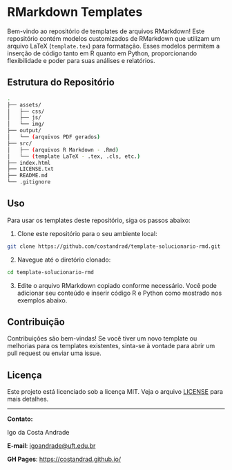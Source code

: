 # RMarkdown Templates

Bem-vindo ao repositório de templates de arquivos RMarkdown! Este repositório contém modelos customizados de RMarkdown que utilizam um arquivo LaTeX (`template.tex`) para formatação. Esses modelos permitem a inserção de código tanto em R quanto em Python, proporcionando flexibilidade e poder para suas análises e relatórios.

## Estrutura do Repositório

```sh
.
├── assets/
│   ├── css/
│   ├── js/
│   └── img/
├── output/
│   └── (arquivos PDF gerados)
├── src/
│   ├── (arquivos R Markdown - .Rmd)
│   └── (template LaTeX - .tex, .cls, etc.)
├── index.html
├── LICENSE.txt
├── README.md
└── .gitignore
```

## Uso

Para usar os templates deste repositório, siga os passos abaixo:

1. Clone este repositório para o seu ambiente local:

```sh
git clone https://github.com/costandrad/template-solucionario-rmd.git
```

2. Navegue até o diretório clonado:
```sh
cd template-solucionario-rmd
```


3. Edite o arquivo RMarkdown copiado conforme necessário. Você pode adicionar seu conteúdo e inserir código R e Python como mostrado nos exemplos abaixo.


## Contribuição

Contribuições são bem-vindas! Se você tiver um novo template ou melhorias para os templates existentes, sinta-se à vontade para abrir um pull request ou enviar uma issue.

## Licença

Este projeto está licenciado sob a licença MIT. Veja o arquivo [LICENSE](./LICENSE.txt) para mais detalhes.

---

**Contato:**  

Igo da Costa Andrade

**E-mail**: igoandrade@uft.edu.br 

**GH Pages**: https://costandrad.github.io/